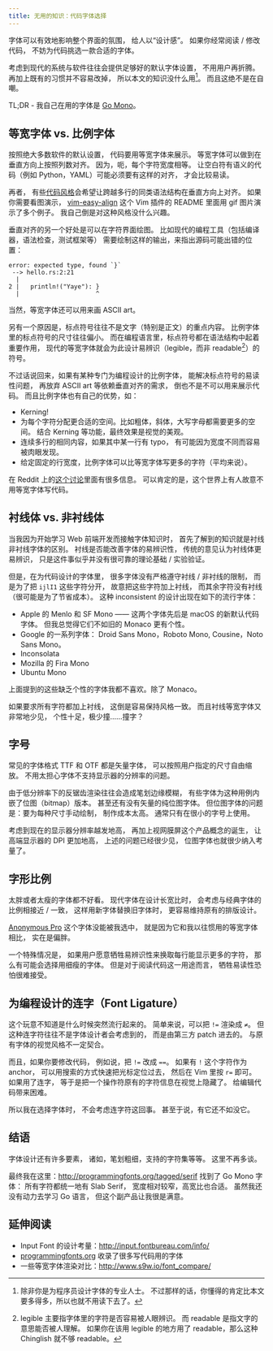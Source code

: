 ```yaml
---
title: 无用的知识：代码字体选择
---
```


字体可以有效地影响整个界面的氛围，
给人以“设计感”。
如果你经常阅读 / 修改代码，
不妨为代码挑选一款合适的字体。

考虑到现代的系统与软件往往会提供足够好的默认字体设置，
不用用户再折腾。
再加上既有的习惯并不容易改掉，
所以本文的知识没什么用[^useless]。
而且这绝不是在自嘲。

TL;DR - 我自己在用的字体是 [Go Mono]。

[Go Mono]: https://blog.golang.org/go-fonts

## 等宽字体 vs. 比例字体

按照绝大多数软件的默认设置，
代码要用等宽字体来展示。
等宽字体可以做到在垂直方向上按照列数对齐。
因为，呃，每个字符宽度相等。
让空白符有语义的代码（例如 Python，YAML）可能必须要有这样的对齐，
才会比较易读。

再者，
有些[代码风格][valign style]会希望让跨越多行的同类语法结构在垂直方向上对齐。
如果你需要看图演示，
[vim-easy-align] 这个 Vim 插件的 README 里面用 gif 图片演示了多个例子。
我自己倒是对这种风格没什么兴趣。

[valign style]: https://news.ycombinator.com/item?id=8674221
[vim-easy-align]: https://github.com/junegunn/vim-easy-align

垂直对齐的另一个好处是可以在字符界面绘图。
比如现代的编程工具（包括编译器，语法检查，测试框架等）
需要绘制这样的输出，来指出源码可能出错的位置：

```
error: expected type, found `}`
 --> hello.rs:2:21
  |
2 |   println!("Yaye"): }
  |                     ^
```

当然，等宽字体还可以用来画 ASCII art。

另有一个原因是，标点符号往往不是文字（特别是正文）的重点内容。
比例字体里的标点符号的尺寸往往偏小。
而在编程语言里，标点符号都在语法结构中起着重要作用，
现代的等宽字体就会为此设计易辨识（legible，而非 readable[^legible]）的符号。

不过话说回来，如果有某种专门为编程设计的比例字体，
能解决标点符号的易读性问题，
再放弃 ASCII art 等依赖垂直对齐的需求，
倒也不是不可以用来展示代码。
而且比例字体也有自己的优势，如：

* Kerning!
* 为每个字符分配更合适的空间。比如粗体，斜体，大写字母都需要更多的空间。
  结合 Kerning 等功能，最终效果是视觉的美观。
* 连续多行的相同内容，如果其中某一行有 typo，
  有可能因为宽度不同而容易被肉眼发现。
* 给定固定的行宽度，比例字体可以比等宽字体写更多的字符（平均来说）。

在 Reddit 上的[这个讨论][proportional font]里面有很多信息。
可以肯定的是，这个世界上有人故意不用等宽字体写代码。

[proportional font]: https://www.reddit.com/r/programming/comments/2ntm41/why_he_vertically_aligns_his_code_and_why_you/cmgsoog/

## 衬线体 vs. 非衬线体

当我因为开始学习 Web 前端开发而接触字体知识时，
首先了解到的知识就是衬线非衬线字体的区别。
衬线是否能改善字体的易辨识性，
传统的意见认为衬线体更易辨识，
只是这件事似乎并没有很可靠的理论基础 / 实验验证。

但是，在为代码设计的字体里，
很多字体没有严格遵守衬线 / 非衬线的限制，
而是为了把 `ijlI1` 这些字符分开，
故意把这些字符加上衬线，
而其余字符没有衬线（很可能是为了节省成本）。
这种 inconsistent 的设计出现在如下的流行字体：

* Apple 的 Menlo 和 SF Mono ——
  这两个字体先后是 macOS 的新默认代码字体。
  但我总觉得它们不如旧的 Monaco 更有个性。
* Google 的一系列字体：
  Droid Sans Mono，Roboto Mono, Cousine，Noto Sans Mono。
* Inconsolata
* Mozilla 的 Fira Mono
* Ubuntu Mono

上面提到的这些缺乏个性的字体我都不喜欢。除了 Monaco。

如果要求所有字符都加上衬线，
这倒是容易保持风格一致。
而且衬线等宽字体又非常地少见，
个性十足，极少撞……撞字？

## 字号

常见的字体格式 TTF 和 OTF 都是矢量字体，
可以按照用户指定的尺寸自由缩放。
不用太担心字体不支持显示器的分辨率的问题。

由于低分辨率下的反锯齿渲染往往会造成笔划边缘模糊，
有些字体为这种用例内嵌了位图（bitmap）版本。
甚至还有没有矢量的纯位图字体。
但位图字体的问题是：要为每种尺寸手动绘制，
制作成本太高。
通常只有在很小的字号上使用。

考虑到现在的显示器分辨率越发地高，
再加上视网膜屏这个产品概念的诞生，
让高端显示器的 DPI 更加地高，
上述的问题已经很少见，
位图字体也就很少纳入考量了。

## 字形比例

太胖或者太瘦的字体都不好看。
现代字体在设计长宽比时，
会考虑与经典字体的比例相接近 / 一致，
这样用新字体替换旧字体时，
更容易维持原有的排版设计。

[Anonymous Pro] 这个字体没能被我选中，
就是因为它和我以往惯用的等宽字体相比，
实在是偏胖。

[Anonymous Pro]: https://www.marksimonson.com/fonts/view/anonymous-pro

一个特殊情况是，
如果用户愿意牺牲易辨识性来换取每行能显示更多的字符，
那么有可能会选择用细瘦的字体。
但是对于阅读代码这一用途而言，
牺牲易读性恐怕很难接受。

## 为编程设计的连字（Font Ligature）

这个玩意不知道是什么时候突然流行起来的。
简单来说，可以把 `!=` 渲染成 `≠`。
但这种连字符往往不是字体设计者会考虑到的，
而是由第三方 patch 进去的。
与原有字体的视觉风格不一定契合。

而且，如果你要修改代码，
例如说，把 `!=` 改成 `==`。
如果有 `!` 这个字符作为 anchor，
可以用搜索的方式快速把光标定位过去，
然后在 Vim 里按 `r=` 即可。
如果用了连字，
等于是把一个操作符原有的字符信息在视觉上隐藏了。
给编辑代码带来困难。

所以我在选择字体时，
不会考虑连字符这回事。
甚至于说，有它还不如没它。

## 结语

字体设计还有许多要素，
诸如，笔划粗细，支持的字符集等等。
这里不再多谈。

最终我在这里：<http://programmingfonts.org/tagged/serif>
找到了 Go Mono 字体：
所有字符都统一地有 Slab Serif，
宽度相对较窄，高宽比也合适。
虽然我还没有动力去学习 Go 语言，
但这个副产品让我很是满意。

## 延伸阅读

* Input Font 的设计考量：<http://input.fontbureau.com/info/>
* [programmingfonts.org] 收录了很多写代码用的字体
* 一些等宽字体渲染对比：<http://www.s9w.io/font_compare/>

[^legible]: legible 主要指字体里的字符是否容易被人眼辨识。
    而 readable 是指文字的意思能否被人理解。
    如果你在该用 legible 的地方用了 readable，那么这种 Chinglish 就不够 readable。

[^useless]: 除非你是为程序员设计字体的专业人士。
    不过那样的话，你懂得的肯定比本文要多得多，所以也就不用读下去了。

[programmingfonts.org]: http://programmingfonts.org/tagged/fonts
[Fira Code]: https://github.com/tonsky/FiraCode#readme
